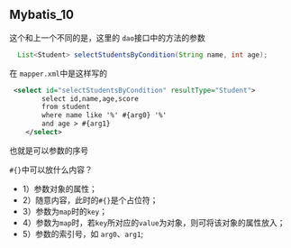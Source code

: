 ## Mybatis_10


这个和上一个不同的是，这里的 `dao`接口中的方法的参数

```java
  List<Student> selectStudentsByCondition(String name, int age);
```

在 `mapper.xml`中是这样写的

```xml
 <select id="selectStudentsByCondition" resultType="Student">
        select id,name,age,score
        from student
        where name like '%' #{arg0} '%'
        and age > #{arg1}
    </select>

```

也就是可以参数的序号



`#{}`中可以放什么内容？

* 1）参数对象的属性；
* 2）随意内容，此时的`#{}`是个占位符；
* 3）参数为`map`时的`key`；
* 4）参数为`map`时，若`key`所对应的`value`为对象，则可将该对象的属性放入；
* 5）参数的索引号，如 `arg0`、`arg1`;


